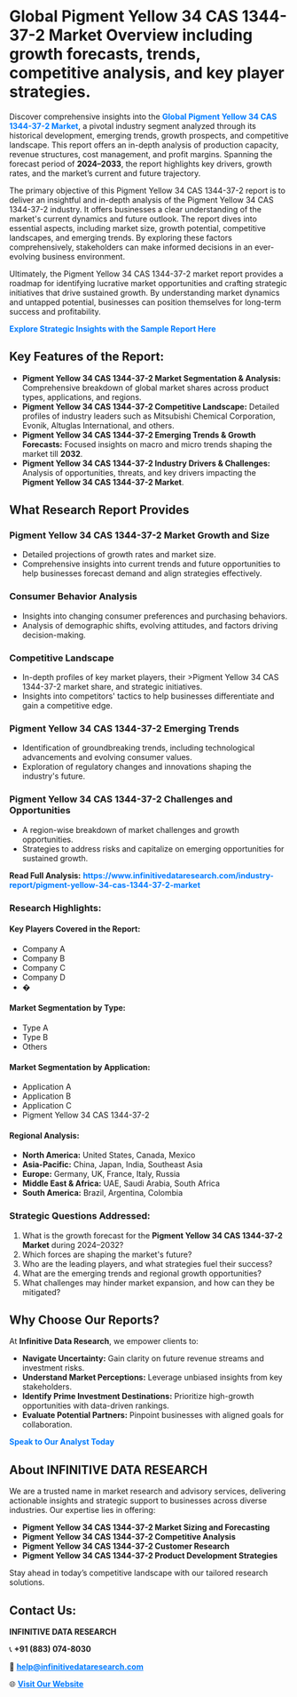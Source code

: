 <h1>Global Pigment Yellow 34 CAS 1344-37-2 Market Overview including growth forecasts, trends, competitive analysis, and key player strategies.</h1>
<p>
Discover comprehensive insights into the 
<a href="https://www.infinitivedataresearch.com/industry-report/pigment-yellow-34-cas-1344-37-2-market" rel="dofollow" style="color: #007BFF; text-decoration: none;"><strong>Global Pigment Yellow 34 CAS 1344-37-2 Market</strong></a>, a pivotal industry segment analyzed through its historical development, emerging trends, growth prospects, and competitive landscape. This report offers an in-depth analysis of production capacity, revenue structures, cost management, and profit margins. Spanning the forecast period of <strong>2024–2033</strong>, the report highlights key drivers, growth rates, and the market’s current and future trajectory.
</p>
<p>
The primary objective of this Pigment Yellow 34 CAS 1344-37-2 report is to deliver an insightful and in-depth analysis of the Pigment Yellow 34 CAS 1344-37-2 industry. It offers businesses a clear understanding of the market's current dynamics and future outlook. The report dives into essential aspects, including market size, growth potential, competitive landscapes, and emerging trends. By exploring these factors comprehensively, stakeholders can make informed decisions in an ever-evolving business environment.
</p>
<p>
Ultimately, the Pigment Yellow 34 CAS 1344-37-2 market report provides a roadmap for identifying lucrative market opportunities and crafting strategic initiatives that drive sustained growth. By understanding market dynamics and untapped potential, businesses can position themselves for long-term success and profitability.
</p>
<p>
<a href="https://www.infinitivedataresearch.com/request-sample/reportId=104039" style="color: #007BFF; text-decoration: none;"><strong>Explore Strategic Insights with the Sample Report Here</strong></a>
</p>

<h2>Key Features of the Report:</h2>
<ul>
<li><strong>Pigment Yellow 34 CAS 1344-37-2 Market Segmentation & Analysis:</strong> Comprehensive breakdown of global market shares across product types, applications, and regions.</li>
<li><strong>Pigment Yellow 34 CAS 1344-37-2 Competitive Landscape:</strong> Detailed profiles of industry leaders such as Mitsubishi Chemical Corporation, Evonik, Altuglas International, and others.</li>
<li><strong>Pigment Yellow 34 CAS 1344-37-2 Emerging Trends & Growth Forecasts:</strong> Focused insights on macro and micro trends shaping the market till <strong>2032</strong>.</li>
<li><strong>Pigment Yellow 34 CAS 1344-37-2 Industry Drivers & Challenges:</strong> Analysis of opportunities, threats, and key drivers impacting the <strong>Pigment Yellow 34 CAS 1344-37-2 Market</strong>.</li>
</ul>

<h2>What Research Report Provides</h2>
<h3>Pigment Yellow 34 CAS 1344-37-2 Market Growth and Size</h3>
<ul>
<li>Detailed projections of growth rates and market size.</li>
<li>Comprehensive insights into current trends and future opportunities to help businesses forecast demand and align strategies effectively.</li>
</ul>

<h3>Consumer Behavior Analysis</h3>
<ul>
<li>Insights into changing consumer preferences and purchasing behaviors.</li>
<li>Analysis of demographic shifts, evolving attitudes, and factors driving decision-making.</li>
</ul>

<h3>Competitive Landscape</h3>
<ul>
<li>In-depth profiles of key market players, their >Pigment Yellow 34 CAS 1344-37-2 market share, and strategic initiatives.</li>
<li>Insights into competitors' tactics to help businesses differentiate and gain a competitive edge.</li>
</ul>

<h3>Pigment Yellow 34 CAS 1344-37-2 Emerging Trends</h3>
<ul>
<li>Identification of groundbreaking trends, including technological advancements and evolving consumer values.</li>
<li>Exploration of regulatory changes and innovations shaping the industry's future.</li>
</ul>

<h3>Pigment Yellow 34 CAS 1344-37-2 Challenges and Opportunities</h3>
<ul>
<li>A region-wise breakdown of market challenges and growth opportunities.</li>
<li>Strategies to address risks and capitalize on emerging opportunities for sustained growth.</li>
</ul>
<p><strong>Read Full Analysis:</strong> <a href="https://www.infinitivedataresearch.com/industry-report/pigment-yellow-34-cas-1344-37-2-market" rel="dofollow" style="color: #007BFF; text-decoration: none;"><strong>https://www.infinitivedataresearch.com/industry-report/pigment-yellow-34-cas-1344-37-2-market</strong></a></p>
<h3>Research Highlights:</h3>
<h4>Key Players Covered in the Report:</h4>
<ul><li>Company A</li><li>Company B</li><li>Company C</li><li>Company D</li><li>�</li></ul>
<h4>Market Segmentation by Type:</h4>
<ul><li>Type A</li><li>Type B</li><li>Others</li></ul>
<h4>Market Segmentation by Application:</h4>
<ul><li>Application A</li><li>Application B</li><li>Application C</li><li>Pigment Yellow 34 CAS 1344-37-2</li></ul>

<h4>Regional Analysis:</h4>
<ul>
<li><strong>North America:</strong> United States, Canada, Mexico</li>
<li><strong>Asia-Pacific:</strong> China, Japan, India, Southeast Asia</li>
<li><strong>Europe:</strong> Germany, UK, France, Italy, Russia</li>
<li><strong>Middle East & Africa:</strong> UAE, Saudi Arabia, South Africa</li>
<li><strong>South America:</strong> Brazil, Argentina, Colombia</li>
</ul>

<h3>Strategic Questions Addressed:</h3>
<ol>
<li>What is the growth forecast for the <strong>Pigment Yellow 34 CAS 1344-37-2 Market</strong> during 2024–2032?</li>
<li>Which forces are shaping the market's future?</li>
<li>Who are the leading players, and what strategies fuel their success?</li>
<li>What are the emerging trends and regional growth opportunities?</li>
<li>What challenges may hinder market expansion, and how can they be mitigated?</li>
</ol>

<h2>Why Choose Our Reports?</h2>
<p>At <strong>Infinitive Data Research</strong>, we empower clients to:</p>
<ul>
<li><strong>Navigate Uncertainty:</strong> Gain clarity on future revenue streams and investment risks.</li>
<li><strong>Understand Market Perceptions:</strong> Leverage unbiased insights from key stakeholders.</li>
<li><strong>Identify Prime Investment Destinations:</strong> Prioritize high-growth opportunities with data-driven rankings.</li>
<li><strong>Evaluate Potential Partners:</strong> Pinpoint businesses with aligned goals for collaboration.</li>
</ul>
<p><a href="https://www.infinitivedataresearch.com/industry-report/pigment-yellow-34-cas-1344-37-2-market" rel="dofollow" style="color: #007BFF; text-decoration: none;"><strong>Speak to Our Analyst Today</strong></a></p>

<h2>About INFINITIVE DATA RESEARCH</h2>
<p>We are a trusted name in market research and advisory services, delivering actionable insights and strategic support to businesses across diverse industries. Our expertise lies in offering:</p>
<ul>
<li><strong>Pigment Yellow 34 CAS 1344-37-2 Market Sizing and Forecasting</strong></li>
<li><strong>Pigment Yellow 34 CAS 1344-37-2 Competitive Analysis</strong></li>
<li><strong>Pigment Yellow 34 CAS 1344-37-2 Customer Research</strong></li>
<li><strong>Pigment Yellow 34 CAS 1344-37-2 Product Development Strategies</strong></li>
</ul>
<p>Stay ahead in today’s competitive landscape with our tailored research solutions.</p>

<h2>Contact Us:</h2>
<p><strong>INFINITIVE DATA RESEARCH</strong></p>
<p>📞 <strong>+91 (883) 074-8030</strong></p>
<p>📧 <strong><a href="mailto:help@infinitivedataresearch.com" style="color: #007BFF;">help@infinitivedataresearch.com</a></strong></p>
<p>🌐 <strong><a href="https://www.infinitivedataresearch.com" rel="dofollow" style="color: #007BFF;">Visit Our Website</a></strong></p>